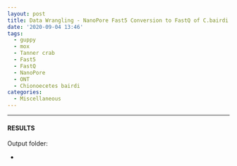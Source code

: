 ```yaml
---
layout: post
title: Data Wrangling - NanoPore Fast5 Conversion to FastQ of C.bairdi 20102558-2729 Run-02 on Mox with GPU Node
date: '2020-09-04 13:46'
tags: 
  - guppy
  - mox
  - Tanner crab
  - Fast5
  - FastQ
  - NanoPore
  - ONT
  - Chionoecetes bairdi
categories: 
  - Miscellaneous
---
```




---

#### RESULTS

Output folder:

- []()

